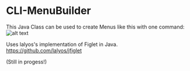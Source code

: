 # CLI-MenuBuilder

This Java Class can be used to create Menus like this with one command:
![alt text](https://i.imgur.com/VjYJJgN.png)

Uses lalyos's implementation of Figlet in Java. https://github.com/lalyos/jfiglet

(Still in progess!)
